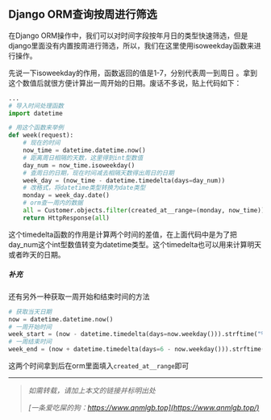 ## Django ORM查询按周进行筛选

在Django ORM操作中，我们可以对时间字段按年月日的类型快速筛选，但是django里面没有内置按周进行筛选，所以，我们在这里使用isoweekday函数来进行操作。

先说一下isoweekday的作用，函数返回的值是1-7，分别代表周一到周日 。拿到这个数值后就很方便计算出一周开始的日期。废话不多说，贴上代码如下：

```python
...
# 导入时间处理函数
import datetime

# 用这个函数来举例
def week(request):
    # 现在的时间
	now_time = datetime.datetime.now()
    # 距离周日相隔的天数，这里得到int型数值
    day_num = now_time.isoweekday()
    # 查周日的日期，现在时间减去相隔天数得出周日的日期
    week_day = (now_time - datetime.timedelta(days=day_num))
    # 改格式，将datetime类型转换为date类型
    monday = week_day.date()
    # orm查一周内的数据
    all = Customer.objects.filter(created_at__range=(monday, now_time))
    return HttpResponse(all)
```

这个timedelta函数的作用是计算两个时间的差值，在上面代码中是为了把day_num这个int型数值转变为datetime类型。这个timedelta也可以用来计算明天或者昨天的日期。

##### 补充

还有另外一种获取一周开始和结束时间的方法

```python
# 获取当天日期
now = datetime.datetime.now()
# 一周开始时间
week_start = (now - datetime.timedelta(days=now.weekday())).strftime("%Y-%m-%d 00:00:00")
# 一周结束时间
week_end = (now + datetime.timedelta(days=6 - now.weekday())).strftime("%Y-%m-%d 23:59:59")
```

这两个时间拿到后在orm里面填入`created_at__range`即可

***

> *如需转载，请加上本文的链接并标明出处*
>
> *[一条爱吃屎的狗：https://www.qnmlgb.top](https://www.qnmlgb.top/)*